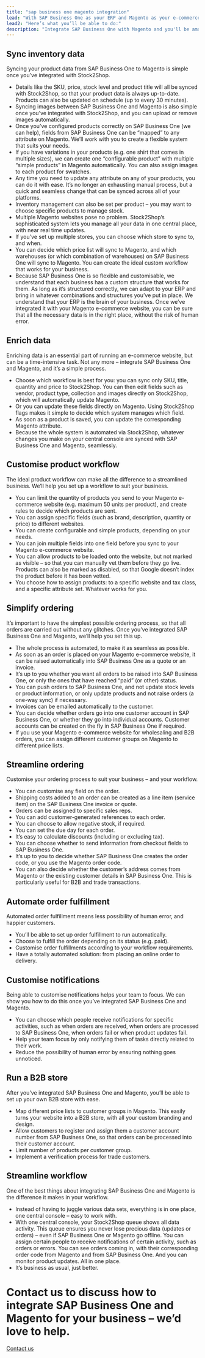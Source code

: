 ```yaml
---
title: "sap business one magento integration"
lead: "With SAP Business One as your ERP and Magento as your e-commerce website, you’ll want to integrate them so that they can communicate with each other seamlessly, and offer your customers a superb e-commerce experience. Stock2Shop can integrate SAP Business One and Magento to make that happen. A SAP Business One Magento integration will change the way you do business."
lead2: "Here’s what you’ll be able to do:"
description: "Integrate SAP Business One with Magento and you'll be amazed how much more efficient your workflow becomes. A SAP Business One Magento Integration automates the ordering process, syncs inventory and streamlines your business. Find out more!"
---
```


Sync inventory data
-------------------

Syncing your product data from SAP Business One to Magento is simple once you’ve integrated with Stock2Shop.

*   Details like the SKU, price, stock level and product title will all be synced with Stock2Shop, so that your product data is always up-to-date. Products can also be updated on schedule (up to every 30 minutes).
*   Syncing images between SAP Business One and Magento is also simple once you’ve integrated with Stock2Shop, and you can upload or remove images automatically.
*   Once you’ve configured products correctly on SAP Business One (we can help), fields from SAP Business One can be “mapped” to any attribute on Magento. We’ll work with you to create a flexible system that suits your needs.
*   If you have variations in your products (e.g. one shirt that comes in multiple sizes), we can create one “configurable product” with multiple “simple products” in Magento automatically. You can also assign images to each product for swatches.
*   Any time you need to update any attribute on any of your products, you can do it with ease. It’s no longer an exhausting manual process, but a quick and seamless change that can be synced across all of your platforms.
*   Inventory management can also be set per product – you may want to choose specific products to manage stock.
*   Multiple Magento websites pose no problem. Stock2Shop’s sophisticated system lets you manage all your data in one central place, with near real time updates.
*   If you’ve set up multiple stores, you can choose which store to sync to, and when.
*   You can decide which price list will sync to Magento, and which warehouses (or which combination of warehouses) on SAP Business One will sync to Magento. You can create the ideal custom workflow that works for your business.
*   Because SAP Business One is so flexible and customisable, we understand that each business has a custom structure that works for them. As long as it’s structured correctly, we can adapt to your ERP and bring in whatever combinations and structures you’ve put in place. We understand that your ERP is the brain of your business. Once we’ve integrated it with your Magento e-commerce website, you can be sure that all the necessary data is in the right place, without the risk of human error.

Enrich data
-----------

Enriching data is an essential part of running an e-commerce website, but can be a time-intensive task. Not any more – integrate SAP Business One and Magento, and it’s a simple process.

*   Choose which workflow is best for you: you can sync only SKU, title, quantity and price to Stock2Shop. You can then edit fields such as vendor, product type, collection and images directly on Stock2Shop, which will automatically update Magento.
*   Or you can update these fields directly on Magento. Using Stock2Shop flags makes it simple to decide which system manages which field.
*   As soon as a product is saved, you can update the corresponding Magento attribute.
*   Because the whole system is automated via Stock2Shop, whatever changes you make on your central console are synced with SAP Business One and Magento, seamlessly.

Customise product workflow
--------------------------

The ideal product workflow can make all the difference to a streamlined business. We’ll help you set up a workflow to suit your business.

*   You can limit the quantity of products you send to your Magento e-commerce website (e.g. maximum 50 units per product), and create rules to decide which products are sent.
*   You can assign specific fields (such as brand, description, quantity or price) to different websites.
*   You can create configurable and simple products, depending on your needs.
*   You can join multiple fields into one field before you sync to your Magento e-commerce website.
*   You can allow products to be loaded onto the website, but not marked as visible – so that you can manually vet them before they go live. Products can also be marked as disabled, so that Google doesn’t index the product before it has been vetted.
*   You choose how to assign products: to a specific website and tax class, and a specific attribute set. Whatever works for you.

Simplify ordering
-----------------

It’s important to have the simplest possible ordering process, so that all orders are carried out without any glitches. Once you’ve integrated SAP Business One and Magento, we’ll help you set this up.

*   The whole process is automated, to make it as seamless as possible.
*   As soon as an order is placed on your Magento e-commerce website, it can be raised automatically into SAP Business One as a quote or an invoice.
*   It’s up to you whether you want all orders to be raised into SAP Business One, or only the ones that have reached “paid” (or other) status.
*   You can push orders to SAP Business One, and not update stock levels or product information, or only update products and not raise orders (a one-way sync) if necessary.
*   Invoices can be emailed automatically to the customer.
*   You can decide whether orders go into one customer account in SAP Business One, or whether they go into individual accounts. Customer accounts can be created on the fly in SAP Business One if required.
*   If you use your Magento e-commerce website for wholesaling and B2B orders, you can assign different customer groups on Magento to different price lists.

Streamline ordering
-------------------

Customise your ordering process to suit your business – and your workflow.

*   You can customise any field on the order.
*   Shipping costs added to an order can be created as a line item (service item) on the SAP Business One invoice or quote.
*   Orders can be assigned to specific sales reps.
*   You can add customer-generated references to each order.
*   You can choose to allow negative stock, if required.
*   You can set the due day for each order.
*   It’s easy to calculate discounts (including or excluding tax).
*   You can choose whether to send information from checkout fields to SAP Business One.
*   It’s up to you to decide whether SAP Business One creates the order code, or you use the Magento order code.
*   You can also decide whether the customer’s address comes from Magento or the existing customer details in SAP Business One. This is particularly useful for B2B and trade transactions.

Automate order fulfillment
--------------------------

Automated order fulfillment means less possibility of human error, and happier customers.

*   You’ll be able to set up order fulfillment to run automatically.
*   Choose to fulfill the order depending on its status (e.g. paid).
*   Customise order fulfillments according to your workflow requirements.
*   Have a totally automated solution: from placing an online order to delivery.

Customise notifications
-----------------------

Being able to customise notifications helps your team to focus. We can show you how to do this once you’ve integrated SAP Business One and Magento.

*   You can choose which people receive notifications for specific activities, such as when orders are received, when orders are processed to SAP Business One, when orders fail or when product updates fail.
*   Help your team focus by only notifying them of tasks directly related to their work.
*   Reduce the possibility of human error by ensuring nothing goes unnoticed.

Run a B2B store
---------------

After you’ve integrated SAP Business One and Magento, you’ll be able to set up your own B2B store with ease.

*   Map different price lists to customer groups in Magento. This easily turns your website into a B2B store, with all your custom branding and design.
*   Allow customers to register and assign them a customer account number from SAP Business One, so that orders can be processed into their customer account.
*   Limit number of products per customer group.
*   Implement a verification process for trade customers.

Streamline workflow
-------------------

One of the best things about integrating SAP Business One and Magento is the difference it makes in your workflow.

*   Instead of having to juggle various data sets, everything is in one place, one central console – easy to work with.
*   With one central console, your Stock2Shop queue shows all data activity. This queue ensures you never lose precious data (updates or orders) – even if SAP Business One or Magento go offline. You can assign certain people to receive notifications of certain activity, such as orders or errors. You can see orders coming in, with their corresponding order code from Magento and from SAP Business One. And you can monitor product updates. All in one place.
*   It’s business as usual, just better.

Contact us to discuss how to integrate SAP Business One and Magento for your business – we’d love to help.
==========================================================================================================

[Contact us](/contact-us "Contact Stock2Shop")
